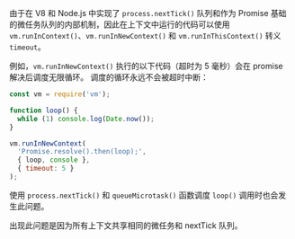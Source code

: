 
由于在 V8 和 Node.js 中实现了 `process.nextTick()` 队列和作为 Promise 基础的微任务队列的内部机制，因此在上下文中运行的代码可以使用 `vm.runInContext()`、`vm.runInNewContext()` 和 `vm.runInThisContext()` 转义 `timeout`。


例如，`vm.runInNewContext()` 执行的以下代码（超时为 5 毫秒）会在 promise 解决后调度无限循环。 
调度的循环永远不会被超时中断：

```js
const vm = require('vm');

function loop() {
  while (1) console.log(Date.now());
}

vm.runInNewContext(
  'Promise.resolve().then(loop);',
  { loop, console },
  { timeout: 5 }
);
```

使用 `process.nextTick()` 和 `queueMicrotask()` 函数调度 `loop()` 调用时也会发生此问题。

出现此问题是因为所有上下文共享相同的微任务和 nextTick 队列。

